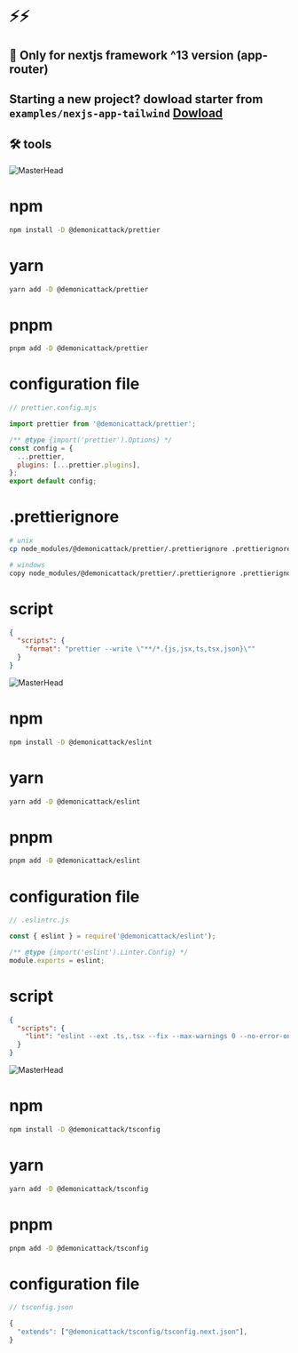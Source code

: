 # ⚡️⚡️

## 🚨 Only for nextjs framework ^13 version (app-router)

## Starting a new project? dowload starter from `` examples/nexjs-app-tailwind `` [Dowload](https://download-directory.github.io/?url=https://github.com/Demonic-Attack/core/tree/main/examples/nextjs-app-tailwind)


## 🛠️ tools
![MasterHead](https://prettier.io/icon.png)

# npm

```sh
npm install -D @demonicattack/prettier
```

# yarn

```sh
yarn add -D @demonicattack/prettier
```

# pnpm

```sh
pnpm add -D @demonicattack/prettier
```

# configuration file

```js
// prettier.config.mjs

import prettier from '@demonicattack/prettier';

/** @type {import('prettier').Options} */
const config = {
  ...prettier,
  plugins: [...prettier.plugins],
};
export default config;
```

# .prettierignore

```bash
# unix
cp node_modules/@demonicattack/prettier/.prettierignore .prettierignore

# windows
copy node_modules/@demonicattack/prettier/.prettierignore .prettierignore
```

# script

```json
{
  "scripts": {
    "format": "prettier --write \"**/*.{js,jsx,ts,tsx,json}\""
  }
}
```

![MasterHead](https://cdn.icon-icons.com/icons2/2699/PNG/512/eslint_logo_icon_170171.png)

# npm

```sh
npm install -D @demonicattack/eslint
```

# yarn

```sh
yarn add -D @demonicattack/eslint
```

# pnpm

```sh
pnpm add -D @demonicattack/eslint
```

# configuration file

```js
// .eslintrc.js

const { eslint } = require('@demonicattack/eslint');

/** @type {import('eslint').Linter.Config} */
module.exports = eslint;
```

# script

```json
{
  "scripts": {
    "lint": "eslint --ext .ts,.tsx --fix --max-warnings 0 --no-error-on-unmatched-pattern ."
  }
}
```


![MasterHead](https://img-c.udemycdn.com/course/750x422/4834448_66ec.jpg)

# npm

```sh
npm install -D @demonicattack/tsconfig
```

# yarn

```sh
yarn add -D @demonicattack/tsconfig
```

# pnpm

```sh
pnpm add -D @demonicattack/tsconfig
```

# configuration file

```js
// tsconfig.json

{
  "extends": ["@demonicattack/tsconfig/tsconfig.next.json"],
}
```




